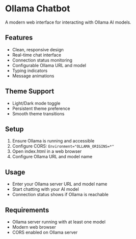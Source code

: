 # Ollama Chatbot

A modern web interface for interacting with Ollama AI models.

## Features
- Clean, responsive design
- Real-time chat interface
- Connection status monitoring
- Configurable Ollama URL and model
- Typing indicators
- Message animations

## Theme Support
- Light/Dark mode toggle
- Persistent theme preference
- Smooth theme transitions

## Setup
1. Ensure Ollama is running and accessible
2. Configure CORS: `Environment="OLLAMA_ORIGINS=*"`
3. Open index.html in a web browser
4. Configure Ollama URL and model name

## Usage
- Enter your Ollama server URL and model name
- Start chatting with your AI model
- Connection status shows if Ollama is reachable

## Requirements
- Ollama server running with at least one model
- Modern web browser
- CORS enabled on Ollama server
